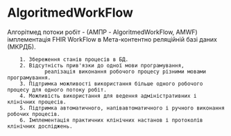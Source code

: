 # AlgoritmedWorkFlow 
Алгорітмед потоки робіт - (АМПР - AlgoritmedWorkFlow, AMWF) імплементація FHIR WorkFlow в Мета-контентно реляційній базі даних (МКРДБ).

        1. Збереження станів процесів в БД.
        2. Відсутність прив'язки до одної мови програмування, 
                реалізація виконання робочого процесу різними мовами програмування.
        3. Підтримка можливості використання більше одного робочого процесу для одного потоку робіт.
        4. Можливість використання для ведення адміністративних і клінічних процесів.
        5. Підтримка автоматичного, напівавтоматичного і ручного виконання робочих процесів.
        6. Імплементація практичних клінічних настанов і протоколів клінічних досліджень.
